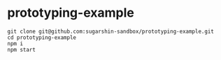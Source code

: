 # prototyping-example

```
git clone git@github.com:sugarshin-sandbox/prototyping-example.git
cd prototyping-example
npm i
npm start
```
